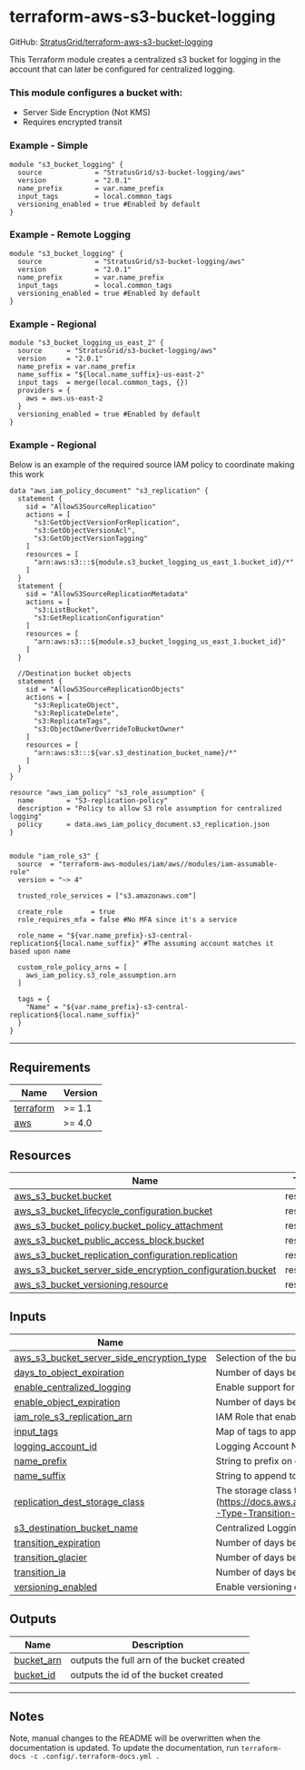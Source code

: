 <!-- BEGIN_TF_DOCS -->
# terraform-aws-s3-bucket-logging

GitHub: [StratusGrid/terraform-aws-s3-bucket-logging](https://github.com/StratusGrid/terraform-aws-s3-bucket-logging)

This Terraform module creates a centralized s3 bucket for logging in the account that can later be configured for centralized logging.

### This module configures a bucket with:
- Server Side Encryption (Not KMS)
- Requires encrypted transit

### Example - Simple

```hcl
module "s3_bucket_logging" {
  source             = "StratusGrid/s3-bucket-logging/aws"
  version            = "2.0.1"
  name_prefix        = var.name_prefix
  input_tags         = local.common_tags
  versioning_enabled = true #Enabled by default
}
```

### Example - Remote Logging

```hcl
module "s3_bucket_logging" {
  source             = "StratusGrid/s3-bucket-logging/aws"
  version            = "2.0.1"
  name_prefix        = var.name_prefix
  input_tags         = local.common_tags
  versioning_enabled = true #Enabled by default
}
```

### Example - Regional

```hcl
module "s3_bucket_logging_us_east_2" {
  source      = "StratusGrid/s3-bucket-logging/aws"
  version     = "2.0.1"
  name_prefix = var.name_prefix
  name_suffix = "${local.name_suffix}-us-east-2"
  input_tags  = merge(local.common_tags, {})
  providers = {
    aws = aws.us-east-2
  }
  versioning_enabled = true #Enabled by default
}
```

### Example - Regional
Below is an example of the required source IAM policy to coordinate making this work

```hcl
data "aws_iam_policy_document" "s3_replication" {
  statement {
    sid = "AllowS3SourceReplication"
    actions = [
      "s3:GetObjectVersionForReplication",
      "s3:GetObjectVersionAcl",
      "s3:GetObjectVersionTagging"
    ]
    resources = [
      "arn:aws:s3:::${module.s3_bucket_logging_us_east_1.bucket_id}/*"
    ]
  }
  statement {
    sid = "AllowS3SourceReplicationMetadata"
    actions = [
      "s3:ListBucket",
      "s3:GetReplicationConfiguration"
    ]
    resources = [
      "arn:aws:s3:::${module.s3_bucket_logging_us_east_1.bucket_id}"
    ]
  }

  //Destination bucket objects
  statement {
    sid = "AllowS3SourceReplicationObjects"
    actions = [
      "s3:ReplicateObject",
      "s3:ReplicateDelete",
      "s3:ReplicateTags",
      "s3:ObjectOwnerOverrideToBucketOwner"
    ]
    resources = [
      "arn:aws:s3:::${var.s3_destination_bucket_name}/*"
    ]
  }
}

resource "aws_iam_policy" "s3_role_assumption" {
  name        = "S3-replication-policy"
  description = "Policy to allow S3 role assumption for centralized logging"
  policy      = data.aws_iam_policy_document.s3_replication.json
}


module "iam_role_s3" {
  source  = "terraform-aws-modules/iam/aws//modules/iam-assumable-role"
  version = "~> 4"

  trusted_role_services = ["s3.amazonaws.com"]

  create_role       = true
  role_requires_mfa = false #No MFA since it's a service

  role_name = "${var.name_prefix}-s3-central-replication${local.name_suffix}" #The assuming account matches it based upon name

  custom_role_policy_arns = [
    aws_iam_policy.s3_role_assumption.arn
  ]

  tags = {
    "Name" = "${var.name_prefix}-s3-central-replication${local.name_suffix}"
  }
}
```

---

## Requirements

| Name | Version |
|------|---------|
| <a name="requirement_terraform"></a> [terraform](#requirement\_terraform) | >= 1.1 |
| <a name="requirement_aws"></a> [aws](#requirement\_aws) | >= 4.0 |

## Resources

| Name | Type |
|------|------|
| [aws_s3_bucket.bucket](https://registry.terraform.io/providers/hashicorp/aws/latest/docs/resources/s3_bucket) | resource |
| [aws_s3_bucket_lifecycle_configuration.bucket](https://registry.terraform.io/providers/hashicorp/aws/latest/docs/resources/s3_bucket_lifecycle_configuration) | resource |
| [aws_s3_bucket_policy.bucket_policy_attachment](https://registry.terraform.io/providers/hashicorp/aws/latest/docs/resources/s3_bucket_policy) | resource |
| [aws_s3_bucket_public_access_block.bucket](https://registry.terraform.io/providers/hashicorp/aws/latest/docs/resources/s3_bucket_public_access_block) | resource |
| [aws_s3_bucket_replication_configuration.replication](https://registry.terraform.io/providers/hashicorp/aws/latest/docs/resources/s3_bucket_replication_configuration) | resource |
| [aws_s3_bucket_server_side_encryption_configuration.bucket](https://registry.terraform.io/providers/hashicorp/aws/latest/docs/resources/s3_bucket_server_side_encryption_configuration) | resource |
| [aws_s3_bucket_versioning.resource](https://registry.terraform.io/providers/hashicorp/aws/latest/docs/resources/s3_bucket_versioning) | resource |

## Inputs

| Name | Description | Type | Default | Required |
|------|-------------|------|---------|:--------:|
| <a name="input_aws_s3_bucket_server_side_encryption_type"></a> [aws\_s3\_bucket\_server\_side\_encryption\_type](#input\_aws\_s3\_bucket\_server\_side\_encryption\_type) | Selection of the bucket encryption type | `string` | `"SSE_S3"` | no |
| <a name="input_days_to_object_expiration"></a> [days\_to\_object\_expiration](#input\_days\_to\_object\_expiration) | Number of days before expiring data completely | `string` | `"2557"` | no |
| <a name="input_enable_centralized_logging"></a> [enable\_centralized\_logging](#input\_enable\_centralized\_logging) | Enable support for centralized logging to a centralized logging account | `bool` | `false` | no |
| <a name="input_enable_object_expiration"></a> [enable\_object\_expiration](#input\_enable\_object\_expiration) | Number of days before expiring data completely | `bool` | `false` | no |
| <a name="input_iam_role_s3_replication_arn"></a> [iam\_role\_s3\_replication\_arn](#input\_iam\_role\_s3\_replication\_arn) | IAM Role that enable S3 Role Assumption for Centralized Logging | `string` | `""` | no |
| <a name="input_input_tags"></a> [input\_tags](#input\_input\_tags) | Map of tags to apply to resources | `map(string)` | `{}` | no |
| <a name="input_logging_account_id"></a> [logging\_account\_id](#input\_logging\_account\_id) | Logging Account Number | `string` | `""` | no |
| <a name="input_name_prefix"></a> [name\_prefix](#input\_name\_prefix) | String to prefix on object names | `string` | n/a | yes |
| <a name="input_name_suffix"></a> [name\_suffix](#input\_name\_suffix) | String to append to object names. This is optional, so start with dash if using | `string` | `""` | no |
| <a name="input_replication_dest_storage_class"></a> [replication\_dest\_storage\_class](#input\_replication\_dest\_storage\_class) | The storage class to send replicated objects (https://docs.aws.amazon.com/AmazonS3/latest/API/API_Transition.html#AmazonS3-Type-Transition-StorageClass) | `string` | `"STANDARD_IA"` | no |
| <a name="input_s3_destination_bucket_name"></a> [s3\_destination\_bucket\_name](#input\_s3\_destination\_bucket\_name) | Centralized Logging Bucket Name | `string` | `""` | no |
| <a name="input_transition_expiration"></a> [transition\_expiration](#input\_transition\_expiration) | Number of days before expiring data completely | `string` | `"2557"` | no |
| <a name="input_transition_glacier"></a> [transition\_glacier](#input\_transition\_glacier) | Number of days before transitioning data to Glacier | `string` | `"366"` | no |
| <a name="input_transition_ia"></a> [transition\_ia](#input\_transition\_ia) | Number of days before transitioning data to S3 Infrequently Accessed | `string` | `"180"` | no |
| <a name="input_versioning_enabled"></a> [versioning\_enabled](#input\_versioning\_enabled) | Enable versioning on the S3 bucket, this is mainly for S3 logging replication | `bool` | `true` | no |

## Outputs

| Name | Description |
|------|-------------|
| <a name="output_bucket_arn"></a> [bucket\_arn](#output\_bucket\_arn) | outputs the full arn of the bucket created |
| <a name="output_bucket_id"></a> [bucket\_id](#output\_bucket\_id) | outputs the id of the bucket created |

---

## Notes
Note, manual changes to the README will be overwritten when the documentation is updated. To update the documentation, run `terraform-docs -c .config/.terraform-docs.yml .`
<!-- END_TF_DOCS -->